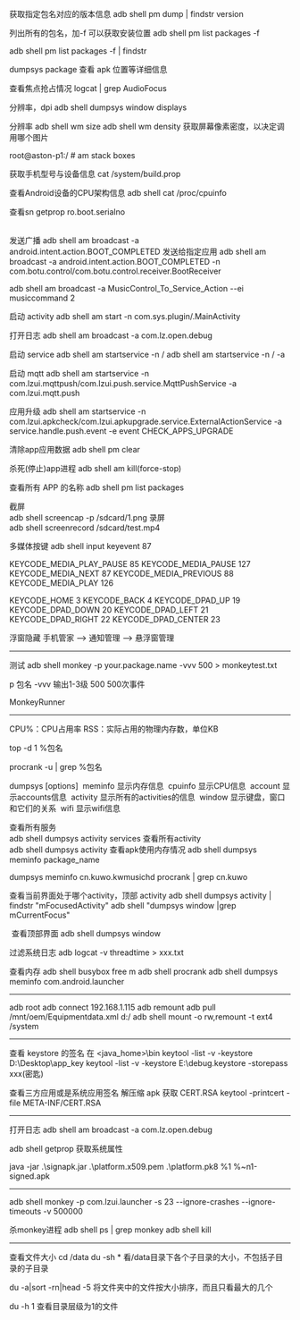 获取指定包名对应的版本信息
adb shell pm dump <packageName> | findstr version

列出所有的包名，加-f 可以获取安装位置
adb shell pm list packages -f

adb shell pm list packages -f | findstr <packageName>
 
dumpsys package <pkgname> 查看 apk 位置等详细信息


查看焦点抢占情况
logcat | grep AudioFocus


分辨率，dpi
adb shell dumpsys window displays

分辨率
adb shell wm size
adb shell wm density 获取屏幕像素密度，以决定调用哪个图片


root@aston-p1:/ # am stack boxes


获取手机型号与设备信息
cat /system/build.prop

查看Android设备的CPU架构信息
adb shell
cat  /proc/cpuinfo

查看sn
getprop ro.boot.serialno

​	
发送广播
adb shell am broadcast -a android.intent.action.BOOT_COMPLETED
发送给指定应用
adb shell am broadcast -a android.intent.action.BOOT_COMPLETED  -n com.botu.control/com.botu.control.receiver.BootReceiver

adb shell am broadcast -a MusicControl_To_Service_Action --ei musiccommand 2

启动 activity
adb shell am start -n com.sys.plugin/.MainActivity

打开日志
adb shell am broadcast -a com.lz.open.debug

启动 service
adb shell am startservice -n <pkgname>/<service name>
adb shell am startservice -n <pkgname>/<service name> -a <action>

启动 mqtt
adb shell am startservice -n com.lzui.mqttpush/com.lzui.push.service.MqttPushService -a com.lzui.mqtt.push

应用升级
adb shell am startservice -n com.lzui.apkcheck/com.lzui.apkupgrade.service.ExternalActionService -a service.handle.push.event -e event CHECK_APPS_UPGRADE



清除app应用数据
adb shell pm clear <pkgname>

杀死(停止)app进程
adb shell am kill(force-stop) <pkgname>

查看所有 APP 的名称
adb shell pm list packages


截屏	
adb shell screencap -p /sdcard/1.png
录屏	
adb shell screenrecord /sdcard/test.mp4

多媒体按键
adb shell input keyevent 87 

KEYCODE_MEDIA_PLAY_PAUSE 85
KEYCODE_MEDIA_PAUSE 127
KEYCODE_MEDIA_NEXT 87
KEYCODE_MEDIA_PREVIOUS 88
KEYCODE_MEDIA_PLAY 126

KEYCODE_HOME 3
KEYCODE_BACK 4
KEYCODE_DPAD_UP 19
KEYCODE_DPAD_DOWN 20
KEYCODE_DPAD_LEFT 21
KEYCODE_DPAD_RIGHT 22
KEYCODE_DPAD_CENTER 23



浮窗隐藏
手机管家 --> 通知管理 --> 悬浮窗管理


------------------------- 
测试
adb shell monkey -p your.package.name -vvv 500 > monkeytest.txt  

p 包名
-vvv 输出1-3级
500 500次事件


MonkeyRunner

-------------------------

CPU%：CPU占用率  RSS：实际占用的物理内存数，单位KB

top -d 1 %包名

procrank -u | grep %包名


dumpsys [options]
​	meminfo 显示内存信息
​	cpuinfo 显示CPU信息
​	account 显示accounts信息
​	activity 显示所有的activities的信息
​	window 显示键盘，窗口和它们的关系
​	wifi 显示wifi信息
​	

查看所有服务	
adb shell dumpsys activity services
查看所有activity	
adb shell dumpsys activity
查看apk使用内存情况	
adb shell dumpsys meminfo package_name


dumpsys meminfo cn.kuwo.kwmusichd
procrank | grep cn.kuwo

查看当前界面处于哪个activity，顶部 activity
adb shell dumpsys activity | findstr "mFocusedActivity"
adb shell "dumpsys window |grep mCurrentFocus"

​
查看顶部界面
adb shell dumpsys window
 
 
 
过滤系统日志
adb logcat -v threadtime > xxx.txt



查看内存
adb shell busybox free m
adb shell procrank
adb shell dumpsys meminfo com.android.launcher


-------------------------
adb root
adb connect 192.168.1.115
adb remount
adb pull /mnt/oem/Equipmentdata.xml d:/
adb shell mount -o rw,remount -t ext4 /system


-------------------------
查看 keystore 的签名
在 <java_home>\bin
keytool -list -v -keystore D:\Desktop\app_key
keytool -list -v -keystore E:\debug.keystore -storepass xxx(密匙)

查看三方应用或是系统应用签名
解压缩 apk 获取 CERT.RSA
keytool -printcert -file META-INF/CERT.RSA

-------------------------
打开日志
adb shell am broadcast -a com.lz.open.debug


adb shell getprop 获取系统属性

java -jar .\signapk.jar .\platform.x509.pem .\platform.pk8 %1 %~n1-signed.apk

------------------------

adb shell monkey -p com.lzui.launcher -s 23 --ignore-crashes --ignore-timeouts -v 500000
 
 杀monkey进程
 adb shell ps | grep monkey 
 adb shell kill 
 
------------------------

查看文件大小
cd /data
du -sh * 看/data目录下各个子目录的大小，不包括子目录的子目录

du -a|sort -rn|head -5 将文件夹中的文件按大小排序，而且只看最大的几个

du -h 1 查看目录层级为1的文件


 
